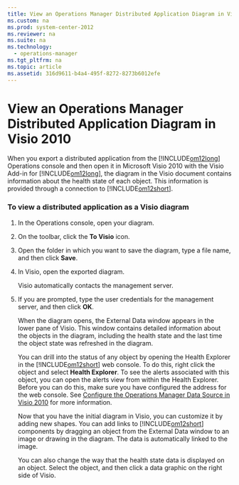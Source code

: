 ```yaml
---
title: View an Operations Manager Distributed Application Diagram in Visio 2010
ms.custom: na
ms.prod: system-center-2012
ms.reviewer: na
ms.suite: na
ms.technology: 
  - operations-manager
ms.tgt_pltfrm: na
ms.topic: article
ms.assetid: 316d9611-b4a4-495f-8272-8273b6012efe
---
```

# View an Operations Manager Distributed Application Diagram in Visio 2010
When you export a distributed application from the [!INCLUDE[om12long](Token/om12long_md.md)] Operations console and then open it in Microsoft Visio 2010 with the Visio Add\-in for [!INCLUDE[om12long](Token/om12long_md.md)], the diagram in the Visio document contains information about the health state of each object. This information is provided through a connection to [!INCLUDE[om12short](Token/om12short_md.md)].

### To view a distributed application as a Visio diagram

1.  In the Operations console, open your diagram.

2.  On the toolbar, click the **To Visio** icon.

3.  Open the folder in which you want to save the diagram, type a file name, and then click **Save**.

4.  In Visio, open the exported diagram.

    Visio automatically contacts the management server.

5.  If you are prompted, type the user credentials for the management server, and then click **OK**.

    When the diagram opens, the External Data window appears in the lower pane of Visio. This window contains detailed information about the objects in the diagram, including the health state and the last time the object state was refreshed in the diagram.

    You can drill into the status of any object by opening the Health Explorer in the [!INCLUDE[om12short](Token/om12short_md.md)] web console. To do this, right click the object and select **Health Explorer**. To see the alerts associated with this object, you can open the alerts view from within the Health Explorer. Before you can do this, make sure you have configured the address for the web console. See [Configure the Operations Manager Data Source in Visio 2010](Configure-the-Operations-Manager-Data-Source-in-Visio-2010.md) for more information.

    Now that you have the initial diagram in Visio, you can customize it by adding new shapes. You can add links to [!INCLUDE[om12short](Token/om12short_md.md)] components by dragging an object from the External Data window to an image or drawing in the diagram. The data is automatically linked to the image.

    You can also change the way that the health state data is displayed on an object. Select the object, and then click a data graphic on the right side of Visio.


